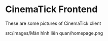 # CinemaTick Frontend

These are some pictures of CinemaTick client


src/images/Màn hình liên quan/homepage.png

